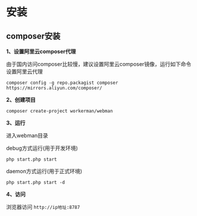 # 安装

## composer安装

**1、设置阿里云composer代理**

由于国内访问composer比较慢，建议设置阿里云composer镜像，运行如下命令设置阿里云代理

`composer config -g repo.packagist composer https://mirrors.aliyun.com/composer/`

**2、创建项目**

`composer create-project workerman/webman`

**3、运行**  

进入webman目录   

debug方式运行(用于开发环境)
 
`php start.php start`

daemon方式运行(用于正式环境)

`php start.php start -d`

**4、访问**

浏览器访问 `http://ip地址:8787`


